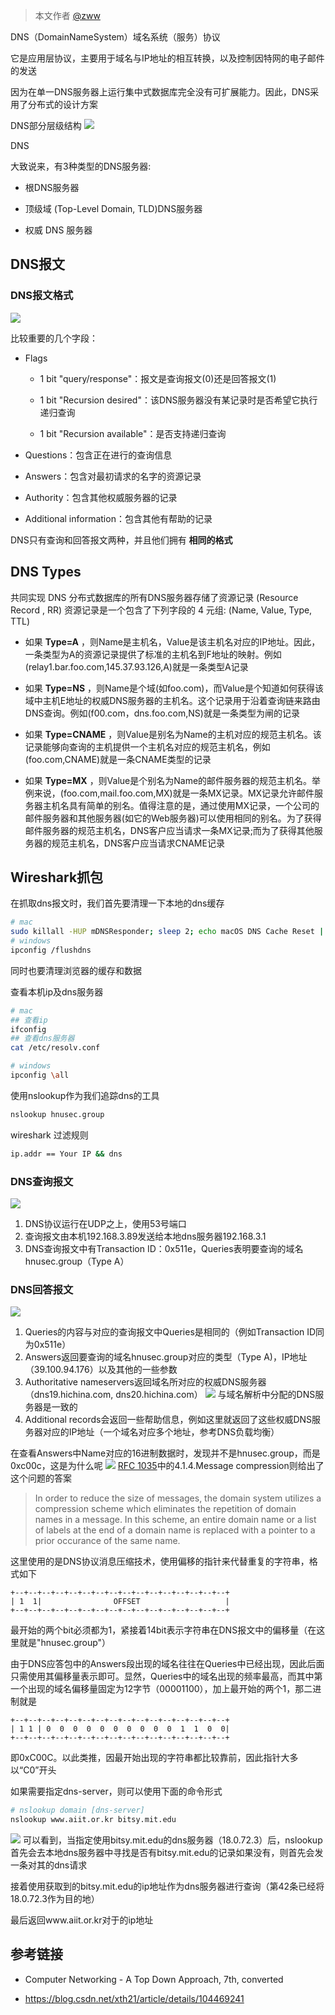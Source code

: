 > 本文作者 [@zww](http://www.wenweizeng.com/)

DNS（DomainNameSystem）域名系统（服务）协议

它是应用层协议，主要用于域名与IP地址的相互转换，以及控制因特网的电子邮件的发送

因为在单一DNS服务器上运行集中式数据库完全没有可扩展能力。因此，DNS采用了分布式的设计方案

DNS部分层级结构
![](img/dns/1.png)

DNS

大致说来，有3种类型的DNS服务器:

- 根DNS服务器

- 顶级域 (Top-Level Domain, TLD)DNS服务器

- 权威 DNS 服务器 

## DNS报文

### DNS报文格式

![](img/dns/2.png)

比较重要的几个字段：

- Flags

    - 1 bit "query/response"：报文是查询报文(0)还是回答报文(1) 

    - 1 bit "Recursion desired"：该DNS服务器没有某记录时是否希望它执行递归查询

    - 1 bit "Recursion available"：是否支持递归查询

- Questions：包含正在进行的查询信息

- Answers：包含对最初请求的名字的资源记录

- Authority：包含其他权威服务器的记录

- Additional information：包含其他有帮助的记录

DNS只有查询和回答报文两种，并且他们拥有 **相同的格式** 

## DNS Types
共同实现 DNS 分布式数据库的所有DNS服务器存储了资源记录 (Resource Record , RR)
资源记录是一个包含了下列字段的 4 元组:
(Name, Value, Type, TTL) 

- 如果 **Type=A** ，则Name是主机名，Value是该主机名对应的IP地址。因此，一条类型为A的资源记录提供了标准的主机名到F地址的映射。例如(relay1.bar.foo.com,145.37.93.126,A)就是一条类型A记录

- 如果 **Type=NS** ，则Name是个域(如foo.com)，而Value是个知道如何获得该域中主机E地址的权威DNS服务器的主机名。这个记录用于沿着查询链来路由DNS查询。例如(f00.com，dns.foo.com,NS)就是一条类型为闸的记录

- 如果 **Type=CNAME** ，则Value是别名为Name的主机对应的规范主机名。该记录能够向查询的主机提供一个主机名对应的规范主机名，例如(foo.com,CNAME)就是一条CNAME类型的记录

- 如果 **Type=MX** ，则Value是个别名为Name的邮件服务器的规范主机名。举例来说，(foo.com,mail.foo.com,MX)就是一条MX记录。MX记录允许邮件服务器主机名具有简单的别名。值得注意的是，通过使用MX记录，一个公司的邮件服务器和其他服务器(如它的Web服务器)可以使用相同的别名。为了获得邮件服务器的规范主机名，DNS客户应当请求一条MX记录;而为了获得其他服务器的规范主机名，DNS客户应当请求CNAME记录


## Wireshark抓包

在抓取dns报文时，我们首先要清理一下本地的dns缓存
``` sh
# mac
sudo killall -HUP mDNSResponder; sleep 2; echo macOS DNS Cache Reset | say
# windows
ipconfig /flushdns
```
同时也要清理浏览器的缓存和数据

查看本机ip及dns服务器
``` sh
# mac
## 查看ip
ifconfig
## 查看dns服务器
cat /etc/resolv.conf

# windows
ipconfig \all
```

使用nslookup作为我们追踪dns的工具
``` sh
nslookup hnusec.group
```
wireshark 过滤规则
``` sh
ip.addr == Your IP && dns
```

### DNS查询报文

![](img/dns/3.png)

1. DNS协议运行在UDP之上，使用53号端口
2. 查询报文由本机192.168.3.89发送给本地dns服务器192.168.3.1
3. DNS查询报文中有Transaction ID：0x511e，Queries表明要查询的域名hnusec.group（Type A）

### DNS回答报文

![](img/dns/4.png)

1. Queries的内容与对应的查询报文中Queries是相同的（例如Transaction ID同为0x511e）
2. Answers返回要查询的域名hnusec.group对应的类型（Type A)，IP地址（39.100.94.176）以及其他的一些参数
3. Authoritative nameservers返回域名所对应的权威DNS服务器（dns19.hichina.com, dns20.hichina.com）
![](img/dns/5.png)
与域名解析中分配的DNS服务器是一致的
4. Additional records会返回一些帮助信息，例如这里就返回了这些权威DNS服务器对应的IP地址（一个域名对应多个地址，参考DNS负载均衡）

在查看Answers中Name对应的16进制数据时，发现并不是hnusec.group，而是0xc00c，这是为什么呢
![](img/dns/7.png)
[RFC 1035](https://tools.ietf.org/html/rfc1035)中的4.1.4.Message compression则给出了这个问题的答案

>In order to reduce the size of messages, the domain system utilizes a compression scheme which eliminates the repetition of domain names in a message.  In this scheme, an entire domain name or a list of labels at the end of a domain name is replaced with a pointer to a prior occurance of the same name.

这里使用的是DNS协议消息压缩技术，使用偏移的指针来代替重复的字符串，格式如下
```
+--+--+--+--+--+--+--+--+--+--+--+--+--+--+--+--+
| 1  1|                OFFSET                   |
+--+--+--+--+--+--+--+--+--+--+--+--+--+--+--+--+
```

最开始的两个bit必须都为1，紧接着14bit表示字符串在DNS报文中的偏移量（在这里就是"hnusec.group"）

由于DNS应答包中的Answers段出现的域名往往在Queries中已经出现，因此后面只需使用其偏移量表示即可。显然，Queries中的域名出现的频率最高，而其中第一个出现的域名偏移量固定为12字节（00001100），加上最开始的两个1，那二进制就是
```
+--+--+--+--+--+--+--+--+--+--+--+--+--+--+--+--+
| 1 1 | 0  0  0  0  0  0  0  0  0  0  1  1  0  0|
+--+--+--+--+--+--+--+--+--+--+--+--+--+--+--+--+
```
即0xC00C。以此类推，因最开始出现的字符串都比较靠前，因此指针大多以“C0”开头

如果需要指定dns-server，则可以使用下面的命令形式
``` sh
# nslookup domain [dns-server]
nslookup www.aiit.or.kr bitsy.mit.edu
```
![](img/dns/6.png)
可以看到，当指定使用bitsy.mit.edu的dns服务器（18.0.72.3）后，nslookup首先会去本地dns服务器中寻找是否有bitsy.mit.edu的记录如果没有，则首先会发一条对其的dns请求

接着使用获取到的bitsy.mit.edu的ip地址作为dns服务器进行查询（第42条已经将18.0.72.3作为目的地）

最后返回www.aiit.or.kr对于的ip地址

## 参考链接

* Computer Networking - A Top Down Approach, 7th, converted

* https://blog.csdn.net/xth21/article/details/104469241